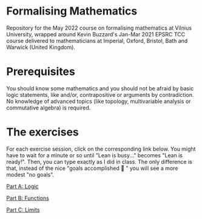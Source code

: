 # Formalising Mathematics

Repository for the May 2022 course on formalising mathematics at Vilnius University, wrapped around Kevin Buzzard's Jan-Mar 2021 EPSRC TCC course delivered to mathematicians at Imperial, Oxford, Bristol, Bath and Warwick (United Kingdom).

# Prerequisites

You should know some mathematics and you should not be afraid by basic logic statements, like and/or, contrapositive or arguments by contradiction. No knowledge of advanced topics (like topology, multivariable analysis or commutative algebra) is required.

# The exercises

For each exercise session, click on the corresponding link below. You might have to wait for a minute or so until "Lean is busy..." becomes "Lean is ready!". Then, you can type exactly as I did in class. The only difference is that, instead of the nice "goals accomplished :tada: " you will see a more modest "no goals".

[Part A: Logic](https://leanprover-community.github.io/lean-web-editor/#url=https%3A%2F%2Fraw.githubusercontent.com%2Ffaenuccio%2FMay22_Vilnius%2Fmaster%2Fsrc%2FA_Logic%2FExercices.lean)

[Part B: Functions](https://leanprover-community.github.io/lean-web-editor/#url=https%3A%2F%2Fraw.githubusercontent.com%2Ffaenuccio%2FMay22_Vilnius%2Fmaster%2Fsrc%2FB_Functions%2FExercices.lean)

[Part C: Limits](https://leanprover-community.github.io/lean-web-editor/#url=https%3A%2F%2Fraw.githubusercontent.com%2Ffaenuccio%2FMay22_Vilnius%2Fmaster%2Fsrc%2FC_Limits%2FExercices.lean)
